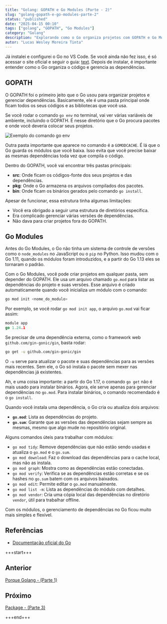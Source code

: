 ```yaml
---
title: "Golang: GOPATH e Go Modules (Parte - 2)"
slug: "golang-gopath-e-go-modules-parte-2"
status: "published"
date: "2025-04-15 00:10"
tags: ["golang", "GOPATH", "Go Modules"]
category: "Golang"
description: "Explorando como o Go organiza projetos com GOPATH e Go Modules."
autor: "Lucas Wesley Moreira Tinta"
---
```


Já instalei e configurei o Go no VS Code. Se você ainda não fez isso, é só acessar o site oficial e seguir o guia: [text](https://go.dev/).
Depois de instalar, é importante entender como o Go organiza o código e gerencia as dependências.

## GOPATH

O GOPATH foi o primeiro jeito que o Go usou para organizar projetos e gerenciar dependências. Basicamente, ele é uma pasta principal onde ficam todos os seus códigos e as bibliotecas que você usa.

Se você rodar o comando `go env` no terminal, vai ver várias variáveis de ambiente, incluindo o GOPATH. É nesse diretório que o Go procura pacotes e onde você deveria colocar seus projetos.

![Exemplo do comando go env](/golang/imagens/goenv.png)

Outra pasta importante que aparece no comando é a `GOMODCACHE`. É lá que o Go guarda os módulos que você baixa. Isso evita que você precise baixar as mesmas dependências toda vez que compila o código.

Dentro do GOPATH, você vai encontrar três pastas principais:
- **src**: Onde ficam os códigos-fonte dos seus projetos e das dependências.
- **pkg**: Onde o Go armazena os arquivos compilados dos pacotes.
- **bin**: Onde ficam os binários gerados pelo comando `go install`.

Apesar de funcionar, essa estrutura tinha algumas limitações:
- Você era obrigado a seguir uma estrutura de diretórios específica.
- Era complicado gerenciar várias versões de dependências.
- Não dava para criar projetos fora do GOPATH.

## Go Modules

Antes do Go Modules, o Go não tinha um sistema de controle de versões como o `node_modules` no JavaScript ou o `pip` no Python. Isso mudou com o Go 1.11, quando os módulos foram introduzidos, e a partir do Go 1.13 eles se tornaram o padrão.

Com o Go Modules, você pode criar projetos em qualquer pasta, sem depender do GOPATH. Ele usa um arquivo chamado `go.mod` para listar as dependências do projeto e suas versões. Esse arquivo é criado automaticamente quando você inicializa um módulo com o comando:

```bash
go mod init <nome_do_modulo>
```

Por exemplo, se você rodar `go mod init app`, o arquivo `go.mod` vai ficar assim:

```go
module app
go 1.24.1
```

Se precisar de uma dependência externa, como o framework web `github.com/gin-gonic/gin`, basta rodar:

```bash
go get -u github.com/gin-gonic/gin
```

O `-u` serve para atualizar o pacote e suas dependências para as versões mais recentes. Sem ele, o Go só instala o pacote sem mexer nas dependências já existentes.

Ah, e uma coisa importante: a partir do Go 1.17, o comando `go get` não é mais usado para instalar binários. Agora, ele serve apenas para gerenciar dependências no `go.mod`. Para instalar binários, o comando recomendado é o `go install`.

Quando você instala uma dependência, o Go cria ou atualiza dois arquivos:
- **`go.mod`**: Lista as dependências do projeto.
- **`go.sum`**: Garante que as versões das dependências sejam sempre as mesmas, mesmo que algo mude no repositório original.

Alguns comandos úteis para trabalhar com módulos:
- `go mod tidy`: Remove dependências que não estão sendo usadas e atualiza o `go.mod` e o `go.sum`.
- `go mod download`: Faz o download das dependências para o cache local, mas não as instala.
- `go mod graph`: Mostra como as dependências estão conectadas.
- `go mod verify`: Verifica se as dependências estão corretas e se os hashes no `go.sum` batem com os arquivos baixados.
- `go mod edit`: Permite editar o `go.mod` manualmente.
- `go mod list -m`: Lista as dependências do módulo com detalhes.
- `go mod vendor`: Cria uma cópia local das dependências no diretório `vendor`, útil para trabalhar offline.

Com os módulos, o gerenciamento de dependências no Go ficou muito mais simples e flexível.

## Referências
- [Documentação oficial do Go](https://go.dev/doc/)


+++start+++

## Anterior
[Porque Golang - (Parte 1)](1.porque-golang)

## Próximo
[Package - (Parte 3)](3.package)

+++end+++